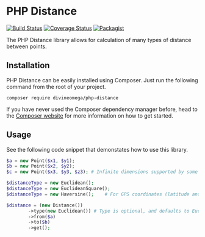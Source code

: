 # PHP Distance

[![Build Status](https://travis-ci.org/DivineOmega/php-distance.svg?branch=master)](https://travis-ci.org/DivineOmega/php-distance)
[![Coverage Status](https://coveralls.io/repos/github/DivineOmega/php-distance/badge.svg?branch=master)](https://coveralls.io/github/DivineOmega/php-distance?branch=master)
[![Packagist](https://img.shields.io/packagist/dt/divineomega/php-distance.svg)](https://packagist.org/packages/divineomega/php-distance/stats)

The PHP Distance library allows for calculation of many types of distance between points.

## Installation

PHP Distance can be easily installed using Composer. Just run the following command from the root of your project.

```
composer require divineomega/php-distance
```

If you have never used the Composer dependency manager before, head to the [Composer website](https://getcomposer.org/) for more information on how to get started.

## Usage

See the following code snippet that demonstates how to use this library.

```php
$a = new Point($x1, $y1);
$b = new Point($x2, $y2);
$c = new Point($x3, $y3, $z3); # Infinite dimensions supported by some distance types

$distanceType = new Euclidean();
$distanceType = new EuclideanSquare();
$distanceType = new Haversine();	# For GPS coordinates (latitude and longitude)

$distance = (new Distance())
		->type(new Euclidean())	# Type is optional, and defaults to Euclidean distance
		->from($a)
		->to($b)
		->get();
```

